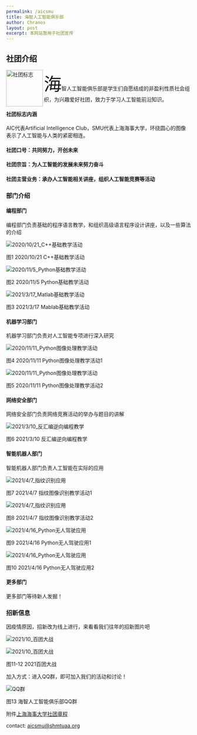 ```yaml
---
permalink: /aicsmu
title: 海智人工智能俱乐部
author: Chranos
layout: post
excerpt: 本网站暂用于社团宣传
---
```



## 社团介绍

<img src="../assets/aicsmu/img/ico.png" width = "100" height = "" alt ="社团标志" align="left"/>
<font size =8>海</font>智人工智能俱乐部是学生们自愿结成的非盈利性质社会组织，为兴趣爱好社团，致力于学习人工智能前沿知识。

#### 社团标志内涵

AIC代表Artificial Intelligence Club，SMU代表上海海事大学，环绕圆心的图像表示了人工智能与人类的紧密相连。

#### 社团口号：共同努力，开创未来

#### 社团宗旨：为人工智能的发展未来努力奋斗

#### 社团主营业务：承办人工智能相关讲座，组织人工智能竞赛等活动

### 部门介绍

#### 编程部门

编程部门负责基础的程序语言教学，和组织高级语言程序设计讲座，以及一些算法的介绍

![2020/10/21_C++基础教学活动](../assets/aicsmu/img/20201021-2.jpg)

图1 2020/10/21 C++基础教学活动

![2020/11/5_Python基础教学活动](../assets/aicsmu/img/Screenshot2.jpg)

图2 2020/11/5 Python基础教学活动

![2021/3/17_Matlab基础教学活动](../assets/aicsmu/img/2.jpg)

图3 2021/3/17 Mablab基础教学活动

#### 机器学习部门

机器学习部门负责对人工智能专项进行深入研究

![2020/11/11_Python图像处理教学活动](../assets/aicsmu/img/20201111-1.png)

图4 2020/11/11 Python图像处理教学活动1

![2020/11/11_Python图像处理教学活动](../assets/aicsmu/img/20201111-2.png)

图5 2020/11/11 Python图像处理教学活动2

#### 网络安全部门

网络安全部门负责网络竞赛活动的举办与题目的讲解

![2021/3/10_反汇编逆向编程教学](../assets/aicsmu/img/002.jpg)

图6 2021/3/10 反汇编逆向编程教学

#### 智能机器人部门

智能机器人部门负责人工智能在实际的应用

![2021/4/7_指纹识别应用](../assets/aicsmu/img/zw1.jpg)

图7 2021/4/7 指纹图像识别教学活动1

![2021/4/7_指纹识别应用](../assets/aicsmu/img/zw2.jpg)

图8 2021/4/7 指纹图像识别教学活动2

![2021/4/16_Python无人驾驶应用](../assets/aicsmu/img/screensnip1.jpg)

图9 2021/4/16 Python无人驾驶应用1

![2021/4/16_Python无人驾驶应用](../assets/aicsmu/img/screensnip2.jpg)

图10 2021/4/16 Python无人驾驶应用2

#### 更多部门

更多部门等待新人发掘！

### 招新信息

因疫情原因，招新改为线上进行，来看看我们往年的招新图片吧

![2021/10_百团大战](../assets/aicsmu/img/2021_10.jpg)

![2021/10_百团大战](../assets/aicsmu/img/2021_102.jpg)

图11-12 2021百团大战

加入方式：进入QQ群，即可加入我们的活动和讨论！

![QQ群](../assets/aicsmu/img/zhaoxing.png)

图13 海智人工智能俱乐部QQ群

附件[上海海事大学社团章程](../assets/aicsmu/text/上海海事大学社团章程.pdf)

contact: [aicsmu@shmtuaa.org](mailto:aicsmu@shmtuaa.org)

